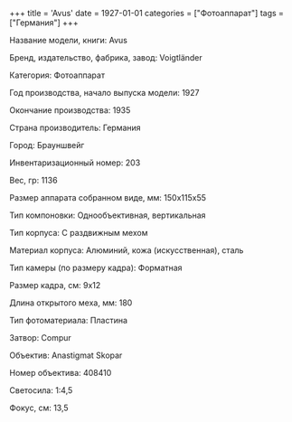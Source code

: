 +++
title = 'Avus'
date = 1927-01-01
categories = ["Фотоаппарат"]
tags = ["Германия"]
+++

Название модели, книги: Avus

Бренд, издательство, фабрика, завод: Voigtländer

Категория: Фотоаппарат

Год производства, начало выпуска модели: 1927

Окончание производства: 1935

Страна производитель: Германия

Город: Брауншвейг

Инвентаризационный номер: 203

Вес, гр: 1136

Размер аппарата  собранном виде, мм: 150х115х55

Тип компоновки: Однообъективная, вертикальная

Тип корпуса: С раздвижным мехом

Материал корпуса: Алюминий, кожа (искусственная), сталь

Тип камеры (по размеру кадра): Форматная

Размер кадра, см: 9х12

Длина открытого меха, мм: 180

Тип фотоматериала: Пластина

Затвор: Compur

Объектив: Anastigmat
Skopar

Номер объектива: 408410

Светосила: 1:4,5

Фокус, см: 13,5

